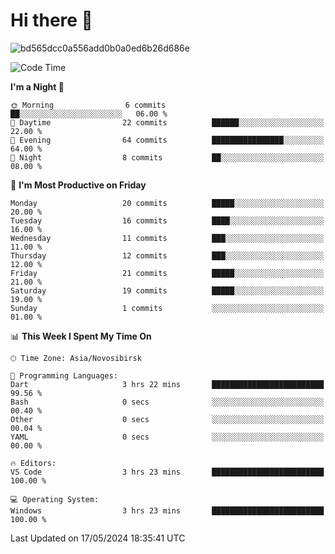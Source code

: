 # Hi there 👋


![bd565dcc0a556add0b0a0ed6b26d686e](https://github.com/Netall0/Netall0/assets/113532176/3b1d4b44-6a21-4538-a6ec-2ba2a7c53f63)



<!--START_SECTION:waka-->
![Code Time](http://img.shields.io/badge/Code%20Time-245%20hrs%2039%20mins-blue)

**I'm a Night 🦉** 

```text
🌞 Morning                6 commits           ██░░░░░░░░░░░░░░░░░░░░░░░   06.00 % 
🌆 Daytime                22 commits          ██████░░░░░░░░░░░░░░░░░░░   22.00 % 
🌃 Evening                64 commits          ████████████████░░░░░░░░░   64.00 % 
🌙 Night                  8 commits           ██░░░░░░░░░░░░░░░░░░░░░░░   08.00 % 
```
📅 **I'm Most Productive on Friday** 

```text
Monday                   20 commits          █████░░░░░░░░░░░░░░░░░░░░   20.00 % 
Tuesday                  16 commits          ████░░░░░░░░░░░░░░░░░░░░░   16.00 % 
Wednesday                11 commits          ███░░░░░░░░░░░░░░░░░░░░░░   11.00 % 
Thursday                 12 commits          ███░░░░░░░░░░░░░░░░░░░░░░   12.00 % 
Friday                   21 commits          █████░░░░░░░░░░░░░░░░░░░░   21.00 % 
Saturday                 19 commits          █████░░░░░░░░░░░░░░░░░░░░   19.00 % 
Sunday                   1 commits           ░░░░░░░░░░░░░░░░░░░░░░░░░   01.00 % 
```


📊 **This Week I Spent My Time On** 

```text
🕑︎ Time Zone: Asia/Novosibirsk

💬 Programming Languages: 
Dart                     3 hrs 22 mins       █████████████████████████   99.56 % 
Bash                     0 secs              ░░░░░░░░░░░░░░░░░░░░░░░░░   00.40 % 
Other                    0 secs              ░░░░░░░░░░░░░░░░░░░░░░░░░   00.04 % 
YAML                     0 secs              ░░░░░░░░░░░░░░░░░░░░░░░░░   00.00 % 

🔥 Editors: 
VS Code                  3 hrs 23 mins       █████████████████████████   100.00 % 

💻 Operating System: 
Windows                  3 hrs 23 mins       █████████████████████████   100.00 % 
```


 Last Updated on 17/05/2024 18:35:41 UTC
<!--END_SECTION:waka-->


